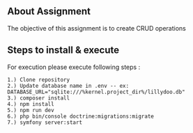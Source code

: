 ## About Assignment

The objective of this assignment is to create CRUD operations


## Steps to install & execute


For execution please execute following steps :

    1.) Clone repository
    2.) Update database name in .env -- ex: DATABASE_URL="sqlite:///%kernel.project_dir%/lillydoo.db"
    3.) composer install
    4.) npm install
    5.) npm run dev
    6.) php bin/console doctrine:migrations:migrate
    7.) symfony server:start 
